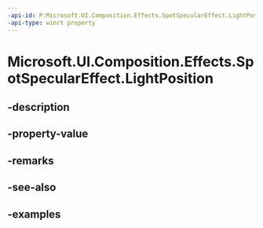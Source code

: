 ```yaml
---
-api-id: P:Microsoft.UI.Composition.Effects.SpotSpecularEffect.LightPosition
-api-type: winrt property
---
```


# Microsoft.UI.Composition.Effects.SpotSpecularEffect.LightPosition

<!--
public System.Numerics.Vector3 LightPosition { get; set; }
-->


## -description

## -property-value

## -remarks

## -see-also

## -examples


